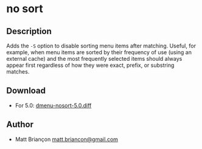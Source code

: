 no sort
=======

Description
-----------

Adds the `-S` option to disable sorting menu items after matching. Useful, for example, when menu items are sorted by their frequency of use (using an external cache) and the most frequently selected items should always appear first regardless of how they were exact, prefix, or substring matches.

Download
--------

* For 5.0: [dmenu-nosort-5.0.diff](dmenu-nosort-5.0.diff)


Author
------

* Matt Briançon <matt.briancon@gmail.com>
